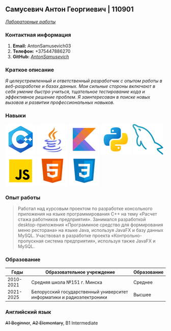 ## Самусевич Антон Георгиевич | 110901
*[Лабораторные работы](https://antonsamusevich.github.io/PIIS-EVT-labs.github.io/)*

### Контактная информация
1. **Email:** AntonSamusevich03
2. **Телефон:** +375447886270
3. **GitHub:** *[AntonSamusevich](https://github.com/AntonSamusevich)*

### Краткое описание
*Я целеустремленный и ответственный разработчик с опытом работы в веб-разработке и базах данных. Мои сильные стороны включают в себя умение быстро учиться, тщательное тестирование кода и эффективное решение проблем. Я заинтересован в поиске новых вызовов и развитии профессиональных навыков.*

### Навыки
![](icons/c.png) ![](icons/java.png) ![](icons/kotlin.png) ![](icons/python.png) ![](icons/mysql.png) ![](icons/js.png) ![](icons/html.png) ![](icons/css.png)
### Опыт работы

> Работал над курсовым проектом по разработке консольного приложения на языке программирования C++ на тему «Расчет стажа работников предприятия».
> Занимался разработкой desktop-приложения «Программное средство для формирования меню ресторана» на языке Java, используя JavaFX и базу данных MySQL.
> Участвовал в разработке проекта «Контрольно-пропускная система предприятия», используя также JavaFX и MySQL.

### Образование

| Годы          | Образовательное учреждение                                             | Образование |
|---------------|------------------------------------------------------------------------|-------------|
| 2010-2021     | Средняя школа №151 г. Минска                                           | Среднее     |
| 2021-2025     | Белорусский государственный университет информатики и радиоэлектроники | Высшее      |

### Английский язык
~~A1 Beginner~~, ~~A2 Elementary~~, B1 Intermediate

